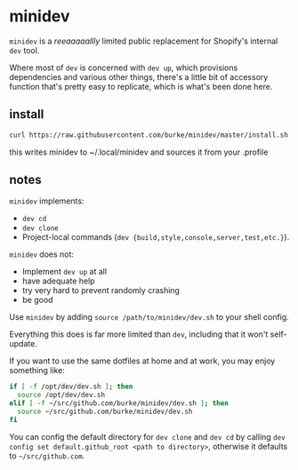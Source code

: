# minidev

`minidev` is a *reeaaaaallly* limited public replacement for Shopify's internal `dev` tool.

Where most of `dev` is concerned with `dev up`, which provisions dependencies and various other
things, there's a little bit of accessory function that's pretty easy to replicate, which is what's
been done here.

## install

```bash
curl https://raw.githubusercontent.com/burke/minidev/master/install.sh | bash
```

this writes minidev to ~/.local/minidev and sources it from your  .profile

## notes

`minidev` implements:

* `dev cd`
* `dev clone`
* Project-local commands (`dev {build,style,console,server,test,etc.}`).


`minidev` does not:

* Implement `dev up` at all
* have adequate help
* try very hard to prevent randomly crashing
* be good

Use `minidev` by adding `source /path/to/minidev/dev.sh` to your shell config.

Everything this does is far more limited than `dev`, including that it won't self-update.

If you want to use the same dotfiles at home and at work, you may enjoy something like:

```bash
if [ -f /opt/dev/dev.sh ]; then
  source /opt/dev/dev.sh
elif [ -f ~/src/github.com/burke/minidev/dev.sh ]; then
  source ~/src/github.com/burke/minidev/dev.sh
fi
```

You can config the default directory for `dev clone` and `dev cd` by calling `dev config set default.github_root <path to directory>`, otherwise it defaults to `~/src/github.com`.
